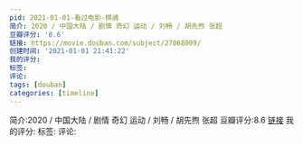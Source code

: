 ```yaml
---
pid: 2021-01-01-看过电影-棋魂
简介: 2020 / 中国大陆 / 剧情 奇幻 运动 / 刘畅 / 胡先煦 张超
豆瓣评分: '8.6'
链接: https://movie.douban.com/subject/27068009/
创建时间: '2021-01-01 21:41:22'
我的评分:
标签:
评论:
tags: [douban]
categories: [timeline]
---
```

简介:2020 / 中国大陆 / 剧情 奇幻 运动 / 刘畅 / 胡先煦 张超
豆瓣评分:8.6
[链接](https://movie.douban.com/subject/27068009/)
我的评分:
标签:
评论:
